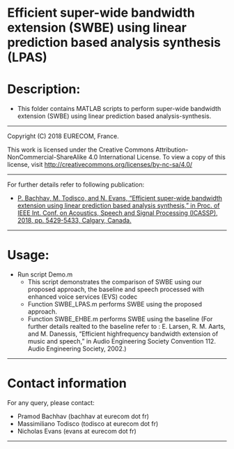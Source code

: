 # Efficient super-wide bandwidth extension (SWBE) using linear prediction based analysis synthesis (LPAS)

# Description:
- This folder contains MATLAB scripts to perform super-wide bandwidth extension (SWBE) using linear prediction based analysis-synthesis.
____________________________________________________________________________

Copyright (C) 2018 EURECOM, France.

This work is licensed under the Creative Commons Attribution-NonCommercial-ShareAlike 4.0 International
License. To view a copy of this license, visit http://creativecommons.org/licenses/by-nc-sa/4.0/
____________________________________________________________________________

For further details refer to following publication:
- [P. Bachhav, M. Todisco, and N. Evans, “Efficient super-wide bandwidth extension using linear prediction based analysis synthesis,” in Proc. of IEEE Int. Conf. on Acoustics, Speech and Signal Processing (ICASSP), 2018, pp. 5429-5433, Calgary, Canada.](http://www.eurecom.fr/fr/publication/5502/download/sec-publi-5502.pdf)
____________________________________________________________________________

# Usage:

- Run script Demo.m 
	- This script demonstrates the comparison of SWBE using our proposed approach, the baseline and speech processed with enhanced voice services (EVS) codec
	- Function SWBE_LPAS.m performs SWBE using the proposed approach.
	- Function SWBE_EHBE.m performs SWBE using the baseline 
	         (For further details realted to the baseline refer to : E. Larsen, R. M. Aarts, and M. Danessis, “Efficient highfrequency bandwidth extension of music and speech,” in Audio Engineering Society Convention 112. Audio Engineering Society, 2002.)

____________________________________________________________________________
   
# Contact information

For any query, please contact:

- Pramod Bachhav (bachhav at eurecom dot fr)
- Massimiliano Todisco (todisco at eurecom dot fr)
- Nicholas Evans (evans at eurecom dot fr)

____________________________________________________________________________

